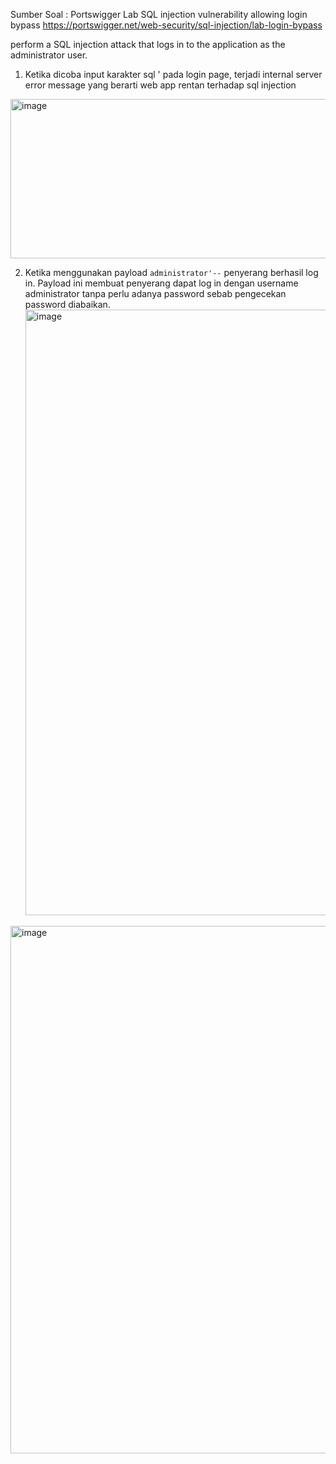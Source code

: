Sumber Soal :
Portswigger Lab SQL injection vulnerability allowing login bypass
https://portswigger.net/web-security/sql-injection/lab-login-bypass <br />


perform a SQL injection attack that logs in to the application as the administrator user. 

1. Ketika dicoba input karakter sql ' pada login page, terjadi internal server error message yang berarti web app rentan terhadap sql injection <br />
<img width="995" height="255" alt="image" src="https://github.com/user-attachments/assets/16520e1a-9c3c-43ec-9b49-acdda3c47dae" />

2. Ketika menggunakan payload `administrator'--` penyerang berhasil log in. Payload ini membuat penyerang dapat log in dengan username administrator tanpa perlu adanya password sebab pengecekan password diabaikan. <br />
<img width="1848" height="969" alt="image" src="https://github.com/user-attachments/assets/a2e71498-a611-49f7-840b-97c74f9d49d4" /> <br />
<img width="1595" height="844" alt="image" src="https://github.com/user-attachments/assets/4333666c-557b-4fbf-a652-2643f23bc486" />

